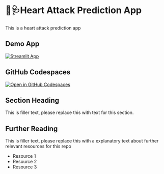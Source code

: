 #  💓🩺Heart Attack Prediction App

This is a heart attack prediction app

## Demo App

[![Streamlit App](https://static.streamlit.io/badges/streamlit_badge_black_white.svg)](https://app-heart-attack-prediction.streamlit.app/)

## GitHub Codespaces

[![Open in GitHub Codespaces](https://github.com/codespaces/badge.svg)](https://codespaces.new/streamlit/app-starter-kit?quickstart=1)

## Section Heading

This is filler text, please replace this with text for this section.

## Further Reading

This is filler text, please replace this with a explanatory text about further relevant resources for this repo
- Resource 1
- Resource 2
- Resource 3

